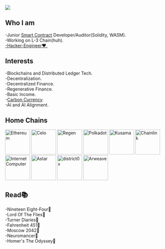 

![](https://github.com/halfrost/halfrost/blob/master/icons/header_.png)

## Who I am
<p>
-Junior <a href="https://ethereum.org/en/developers/docs/smart-contracts/">Smart Contract</a> Developer/Auditor(Solidity, WASM).<br>
-Working on L-3 Chain(huh).<br>
<a href="https://www.researchgate.net/publication/343631973_Hacker-engineers_and_Their_Economies_The_Political_Economy_of_Decentralised_Networks_and_'Cryptoeconomics'">-Hacker-Engineer❤️.</a><br>
<!-- <a href="medium.com">-Medium Blog.</a> -->
</p>

## Interests

<p>
   -Blockchains and Distributed Ledger Tech.<br>
   -Decentralization.<br>
   -Decentralized Finance.<br>
   -Regenerative Finance.<br>
   -Basic Income.<br>  
   -<a href="https://globalcarbonreward.org/carbon-currency/">Carbon Currency</a>.<br>
   -AI and AI Alignment.<br>
</p>

## Home Chains

<p align="center">

 <a href="https://ethereum.org/en/" > <img alt="Ethereum" src="https://cryptologos.cc/logos/ethereum-eth-logo.png?v=026" width="80"></a>
 <a href="https://celo.org/"> <img alt="Celo" src="https://cryptologos.cc/logos/celo-celo-logo.png?v=026" width="80"></a>
 <a href="https://regen.network"><img alt="Regen" src="https://cryptocurrencyjobs.co/startups/assets/logos/regen-network.png" width="80"></a>
 <a href="https://www.polkadot.network/"> <img alt="Polkadot" src="https://cryptologos.cc/logos/polkadot-new-dot-logo.png" width="80"></a>
 <a href="https://kusama.network/"><img alt="Kusama" src="https://cryptologos.cc/logos/kusama-ksm-logo.png?v=026" width="80"></a>
 <a href="https://www.chain.link"><img alt="Chainlink" src="https://cryptologos.cc/logos/chainlink-link-logo.png?v=026" width="80" ></a>
 <a href="https://internetcomputer.org/"><img alt="Internet Computer" src="https://cryptologos.cc/logos/internet-computer-icp-logo.png?v=026" width="80"></a>
 <a href="https://astar.network/"><img alt="Astar" src="https://cryptologos.cc/logos/astar-astr-logo.png?v=026" width="80"></a>
 <a href="https://district0x.io/"><img alt="district0x" src="https://cryptologos.cc/logos/district0x-dnt-logo.png?v=026" width="80"></a>
 <a href="https://www.arweave.org/"><img alt="Arweave" src="https://cryptologos.cc/logos/arweave-ar-logo.png?v=026" width="80"></a>
  </p>
  
<!--
## Tools and Frameworks

<p align="center">

  <a href="https://metamask.io/"><img alt="Metamask"  
    src="https://kriptokultura.mk/wp-content/uploads/2021/04/metamask_logo.png" width="60"></a>

  <a href="https://nodejs.org/en"><img alt="Node" 
    src="https://logospng.org/download/node-js/logo-node-js-1024.png" width="60"> </a>

  <a href="https://remix.ethereum.org/"><img alt="Remix" 
    src="https://miro.medium.com/v2/resize:fit:552/1*3jj5tQildSIyhl-RO6RLlA.png" width="60"></a>

  <a href="https://trufflesuite.com/truffle/"><img alt="Truffle" 
    src="https://avatars3.githubusercontent.com/u/22205159?s=280&v=4" width="60"></a>

  </p>
-->
## Read📚
<p>
  <!--<a href="https://en.wikipedia.org/wiki/Nineteen_Eighty-Four"> --> -Nineteen Eight-Four</a>📘<br>
  <!--<a href="https://en.wikipedia.org/wiki/Lord_of_the_Flies"> --> -Lord Of The Flies</a>📓<br>
  <!--<a href="https://en.wikipedia.org/wiki/The_Turner_Diaries"> --> -Turner Diaries</a>📙<br>
  <!--<a href="https://en.wikipedia.org/wiki/Fahrenheit_451"> --> -Fahrenheit 451</a>📕<br>
  <!--<a href="https://en.wikipedia.org/wiki/Moscow_2042"> --> -Moscow 2042</a>📗<br>
  <!-- <a href="https://en.wikipedia.org/wiki/Neuromancer"> --> -Neuromancer</a>📔<br> 
  <!--<a href="https://en.wikipedia.org/wiki/Odyssey"> --> -Homer's The Odyssey</a>📓<br>
</p>

   
 


